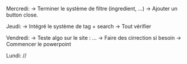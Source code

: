 Mercredi:
    -> Terminer le système de filtre (ingredient, ...)
    -> Ajouter un button close.

Jeudi:
    -> Intégré le système de tag + search
    -> Tout vérifier

Vendredi:
    -> Teste algo sur le site : ...
    -> Faire des cirrection si besoin
    -> Commencer le powerpoint

Lundi:
    //